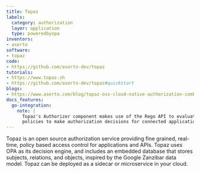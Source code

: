 ```yaml
---
title: Topaz
labels:
  category: authorization
  layer: application
  type: poweredbyopa
inventors:
- aserto
software:
- topaz
code:
- https://github.com/aserto-dev/topaz
tutorials:
- https://www.topaz.sh
- https://github.com/aserto-dev/topaz#quickstart
blogs:
- https://www.aserto.com/blog/topaz-oss-cloud-native-authorization-combines-opa-zanzibar
docs_features:
  go-integration:
    note: |
      Topaz's Authorizer component makes use of the Rego API to evaluate
      policies to make authorization decisions for connected applications.
---
```

Topaz is an open source authorization service providing fine grained, real-time, policy based access control for applications and APIs.
Topaz uses OPA as its decision engine, and includes an embedded database that stores subjects, relations, and objects, inspired by the Google Zanzibar data model.
Topaz can be deployed as a sidecar or microservice in your cloud.

